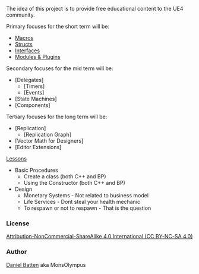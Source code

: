 The idea of this project is to provide free educational content to the UE4 community.

Primary focuses for the short term will be:
* [Macros](References/Macros.md)
* [Structs](References/Structs.md)
* [Interfaces](References/Interfaces.md)
* [Modules & Plugins](References/Modules.md)

Secondary focuses for the mid term will be:
* [Delegates]
  * [Timers]
  * [Events]
* [State Machines]
* [Components]

Tertiary focuses for the long term will be:
* [Replication]
  * [Replication Graph]
* [Vector Math for Designers]
* [Editor Extensions]

[Lessons](Lessons/Contents.md)
* Basic Procedures
  * Create a class (both C++ and BP)
  * Using the Constructor (both C++ and BP)
* Design
  * Monetary Systems - Not related to business model
  * Life Services - Dont steal your health mechanic
  * To respawn or not to respawn - That is the question


### License
[Attribution-NonCommercial-ShareAlike 4.0 International (CC BY-NC-SA 4.0)](https://creativecommons.org/licenses/by-nc-sa/4.0/)

### Author
[Daniel Batten](https://www.linkedin.com/in/danielbatten/) aka MonsOlympus
